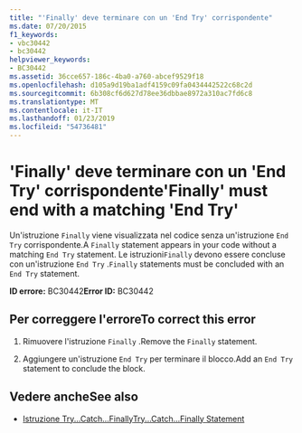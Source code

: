 ```yaml
---
title: "'Finally' deve terminare con un 'End Try' corrispondente"
ms.date: 07/20/2015
f1_keywords:
- vbc30442
- bc30442
helpviewer_keywords:
- BC30442
ms.assetid: 36cce657-186c-4ba0-a760-abcef9529f18
ms.openlocfilehash: d105a9d19ba1adf4159c09fa0434442522c68c2d
ms.sourcegitcommit: 6b308cf6d627d78ee36dbbae8972a310ac7fd6c8
ms.translationtype: MT
ms.contentlocale: it-IT
ms.lasthandoff: 01/23/2019
ms.locfileid: "54736481"
---
```

# <a name="finally-must-end-with-a-matching-end-try"></a><span data-ttu-id="d99f4-102">'Finally' deve terminare con un 'End Try' corrispondente</span><span class="sxs-lookup"><span data-stu-id="d99f4-102">'Finally' must end with a matching 'End Try'</span></span>
<span data-ttu-id="d99f4-103">Un'istruzione `Finally` viene visualizzata nel codice senza un'istruzione `End Try` corrispondente.</span><span class="sxs-lookup"><span data-stu-id="d99f4-103">A `Finally` statement appears in your code without a matching `End Try` statement.</span></span> <span data-ttu-id="d99f4-104">Le istruzioni`Finally` devono essere concluse con un'istruzione `End Try` .</span><span class="sxs-lookup"><span data-stu-id="d99f4-104">`Finally` statements must be concluded with an `End Try` statement.</span></span>  
  
 <span data-ttu-id="d99f4-105">**ID errore:** BC30442</span><span class="sxs-lookup"><span data-stu-id="d99f4-105">**Error ID:** BC30442</span></span>  
  
## <a name="to-correct-this-error"></a><span data-ttu-id="d99f4-106">Per correggere l'errore</span><span class="sxs-lookup"><span data-stu-id="d99f4-106">To correct this error</span></span>  
  
1.  <span data-ttu-id="d99f4-107">Rimuovere l'istruzione `Finally` .</span><span class="sxs-lookup"><span data-stu-id="d99f4-107">Remove the `Finally` statement.</span></span>  
  
2.  <span data-ttu-id="d99f4-108">Aggiungere un'istruzione `End Try` per terminare il blocco.</span><span class="sxs-lookup"><span data-stu-id="d99f4-108">Add an `End Try` statement to conclude the block.</span></span>  
  
## <a name="see-also"></a><span data-ttu-id="d99f4-109">Vedere anche</span><span class="sxs-lookup"><span data-stu-id="d99f4-109">See also</span></span>
- [<span data-ttu-id="d99f4-110">Istruzione Try...Catch...Finally</span><span class="sxs-lookup"><span data-stu-id="d99f4-110">Try...Catch...Finally Statement</span></span>](../../visual-basic/language-reference/statements/try-catch-finally-statement.md)

